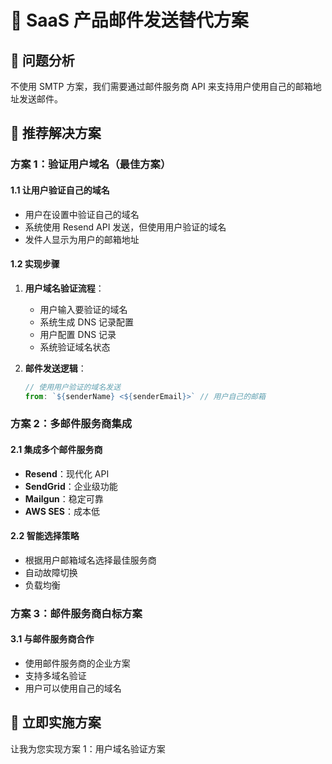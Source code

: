 # 📧 SaaS 产品邮件发送替代方案

## 🎯 问题分析

不使用 SMTP 方案，我们需要通过邮件服务商 API 来支持用户使用自己的邮箱地址发送邮件。

## 🚀 推荐解决方案

### 方案 1：验证用户域名（最佳方案）

#### 1.1 让用户验证自己的域名
- 用户在设置中验证自己的域名
- 系统使用 Resend API 发送，但使用用户验证的域名
- 发件人显示为用户的邮箱地址

#### 1.2 实现步骤
1. **用户域名验证流程**：
   - 用户输入要验证的域名
   - 系统生成 DNS 记录配置
   - 用户配置 DNS 记录
   - 系统验证域名状态

2. **邮件发送逻辑**：
   ```javascript
   // 使用用户验证的域名发送
   from: `${senderName} <${senderEmail}>` // 用户自己的邮箱
   ```

### 方案 2：多邮件服务商集成

#### 2.1 集成多个邮件服务商
- **Resend**：现代化 API
- **SendGrid**：企业级功能
- **Mailgun**：稳定可靠
- **AWS SES**：成本低

#### 2.2 智能选择策略
- 根据用户邮箱域名选择最佳服务商
- 自动故障切换
- 负载均衡

### 方案 3：邮件服务商白标方案

#### 3.1 与邮件服务商合作
- 使用邮件服务商的企业方案
- 支持多域名验证
- 用户可以使用自己的域名

## 🔧 立即实施方案

让我为您实现方案 1：用户域名验证方案
